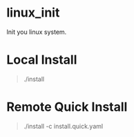 # linux_init
Init you linux system.

# Local Install

> ./install 

# Remote Quick Install

> ./install -c install.quick.yaml
